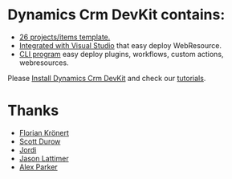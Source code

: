 # Dynamics Crm DevKit contains:
* [26 projects/items template.](https://github.com/phuocle/Dynamics-Crm-DevKit/wiki/Projects-and-Items-Template)
* [Integrated with Visual Studio](https://github.com/phuocle/Dynamics-Crm-DevKit/wiki/Integrated-with-Visual-Studio) that easy deploy WebResource.
* [CLI program](https://github.com/phuocle/Dynamics-Crm-DevKit/wiki/CLI) easy deploy plugins, workflows, custom actions, webresources.

Please [Install Dynamics Crm DevKit](https://github.com/phuocle/Dynamics-Crm-DevKit/wiki/Install) and check our [tutorials](https://github.com/phuocle/Dynamics-Crm-DevKit/wiki/Tutorials).

# Thanks
* [Florian Krönert](https://github.com/DigitalFlow/Xrm-WebApi-Client)
* [Scott Durow](https://github.com/scottdurow/SparkleXrm/tree/master/spkl)
* [Jordi](https://github.com/jordimontana82/fake-xrm-easy)
* [Jason Lattimer](https://github.com/jlattimer/CRMDeveloperExtensions)
* [Alex Parker](https://github.com/zanders3/json)
